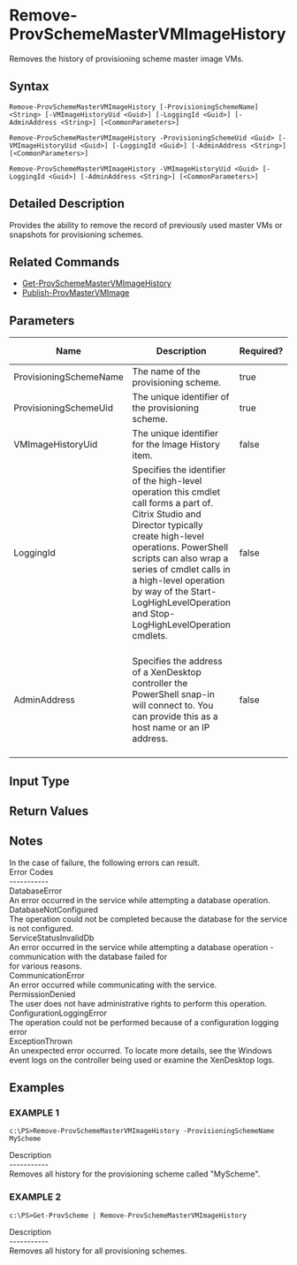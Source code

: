 ﻿# Remove-ProvSchemeMasterVMImageHistory

   Removes the history of provisioning scheme master image VMs.

## Syntax
```
Remove-ProvSchemeMasterVMImageHistory [-ProvisioningSchemeName] <String> [-VMImageHistoryUid <Guid>] [-LoggingId <Guid>] [-AdminAddress <String>] [<CommonParameters>]

Remove-ProvSchemeMasterVMImageHistory -ProvisioningSchemeUid <Guid> [-VMImageHistoryUid <Guid>] [-LoggingId <Guid>] [-AdminAddress <String>] [<CommonParameters>]

Remove-ProvSchemeMasterVMImageHistory -VMImageHistoryUid <Guid> [-LoggingId <Guid>] [-AdminAddress <String>] [<CommonParameters>]
```

## Detailed Description
   Provides the ability to remove the record of previously used master VMs or snapshots for provisioning schemes.

## Related Commands
  * [Get-ProvSchemeMasterVMImageHistory](Get-ProvSchemeMasterVMImageHistory.html)
  * [Publish-ProvMasterVMImage](Publish-ProvMasterVMImage.html)
## Parameters

| Name   | Description | Required? | Pipeline Input | Default Value |
| --- | --- | --- | --- | --- |
| ProvisioningSchemeName | The name of the provisioning scheme. | true | true (ByPropertyName) |  |
| ProvisioningSchemeUid | The unique identifier of the provisioning scheme. | true | false |  |
| VMImageHistoryUid | The unique identifier for the Image History item. | false | true (ByPropertyName) |  |
| LoggingId | Specifies the identifier of the high-level operation this cmdlet call forms a part of. Citrix Studio and Director typically create high-level operations. PowerShell scripts can also wrap a series of cmdlet calls in a high-level operation by way of the Start-LogHighLevelOperation and Stop-LogHighLevelOperation cmdlets. | false | false |  |
| AdminAddress | Specifies the address of a XenDesktop controller the PowerShell snap-in will connect to. You can provide this as a host name or an IP address. | false | false | Localhost. Once a value is provided by any cmdlet, this value becomes the default. |

## Input Type
### 
   
## Return Values
### 
   ## Notes
   In the case of failure, the following errors can result.<br>    Error Codes<br>    -----------<br>    DatabaseError<br>    An error occurred in the service while attempting a database operation.<br>    DatabaseNotConfigured<br>    The operation could not be completed because the database for the service is not configured.<br>    ServiceStatusInvalidDb<br>    An error occurred in the service while attempting a database operation - communication with the database failed for<br>    for various reasons.<br>    CommunicationError<br>    An error occurred while communicating with the service.<br>    PermissionDenied<br>    The user does not have administrative rights to perform this operation.<br>    ConfigurationLoggingError<br>    The operation could not be performed because of a configuration logging error<br>    ExceptionThrown<br>    An unexpected error occurred.  To locate more details, see the Windows event logs on the controller being used or examine the XenDesktop logs.
## Examples

### EXAMPLE 1
```
c:\PS>Remove-ProvSchemeMasterVMImageHistory -ProvisioningSchemeName MyScheme
```
   Description<br>-----------<br>Removes all history for the provisioning scheme called "MyScheme".
### EXAMPLE 2
```
c:\PS>Get-ProvScheme | Remove-ProvSchemeMasterVMImageHistory
```
   Description<br>-----------<br>Removes all history for all provisioning schemes.
